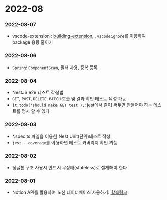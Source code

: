# 2022-08

### 2022-08-07
- vscode-extension : [building-extension](https://code.visualstudio.com/api/working-with-extensions/bundling-extension), `.vscodeignore`를 이용하여 package 용량 줄이기

### 2022-08-06
- `Spring`: `ComponentScan`, 필터 사용, 중복 등록

### 2022-08-04
- NestJS e2e 테스트 작성법
- `GET`, `POST`, `DELETE`, `PATCH` 호출 및 결과 확인 테스트 작성 가능
- `it.todo('should make GET test');`: jest에서 같이 써두면 만들어야 하는 테스트를 명시 할 수 있다

### 2022-08-03
- *.spec.ts 파일을 이용한 Nest Unit(단위)테스트 작성
- `jest --coverage`를 이용하면 테스트 커버리지 확인 가능

### 2022-08-02
- 싱글톤 구조 사용시 반드시 무상태(stateless)로 설계해야 한다

### 2022-08-01
- Notion API를 활용하여 노션 데이터베이스 사용하기: [학습링크](https://youtu.be/XCAwSBdeejU)
